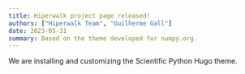 ```yaml
---
title: Hiperwalk project page released!
authors: ["Hiperwalk Team", "Guilherme Gall"]
date: 2023-05-31
summary: Based on the theme developed for numpy.org.
---
```

We are installing and customizing the Scientific Python Hugo theme.
